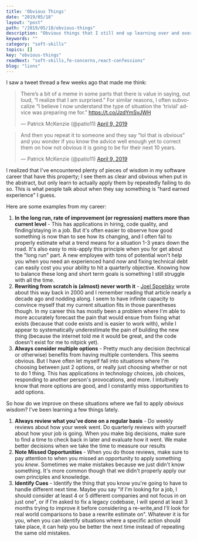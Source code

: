 ```yaml
---
title: 'Obvious Things'
date: "2019/05/18"
layout: "post"
path: "/2019/05/18/obvious-things"
description: "Obvious things that I still end up learning over and over again"
keywords: ""
category: "soft-skills"
topics: []
key: "obvious-things"
readNext: "soft-skills,fe-concerns,react-confessions"
blog: "lions"
---
```


I saw a tweet thread a few weeks ago that made me think:

<blockquote class="twitter-tweet"><p lang="en" dir="ltr">There’s a bit of a meme in some parts that there is value in saying, out loud, “I realize that I am surprised.” For similar reasons, I often subvocalize “I believe I now understand the type of situation the ‘trivial’ advice was preparing me for.” <a href="https://t.co/JzdYmSvJWH">https://t.co/JzdYmSvJWH</a></p>&mdash; Patrick McKenzie (@patio11) <a href="https://twitter.com/patio11/status/1115751939210223616?ref_src=twsrc%5Etfw">April 9, 2019</a></blockquote>

<blockquote class="twitter-tweet"><p lang="en" dir="ltr">And then you repeat it to someone and they say “lol that is obvious” and you wonder if you know the advice well enough yet to correct them on how not obvious it is going to be for their next 10 years.</p>&mdash; Patrick McKenzie (@patio11) <a href="https://twitter.com/patio11/status/1115752453910061056?ref_src=twsrc%5Etfw">April 9, 2019</a></blockquote>

I realized that I've encountered plenty of pieces of wisdom in my software career that have this property; I see them as clear and obvious when put in the abstract, but only learn to actually apply them by repeatedly failing to do so.  This is what people talk about when they say something is "hard earned experience" I guess.

Here are some examples from my career:


1. **In the long run, rate of improvement (or regression) matters more than current level** - This has applications in hiring, code quality, and finding/staying in a job.  But it's often easier to observe how good something is now than to see how its changing, and I often fail to properly estimate what a trend means for a situation 1-3 years down the road.  It's also easy to mis-apply this principle when you for get about the "long run" part.  A new employee with tons of potential won't help you when you need an experienced hand *now* and fixing technical debt can easily cost you your ability to hit a quarterly objective.  Knowing how to balance these long and short term goals is something I still struggle with all the time.
2. **Rewriting from scratch is (almost) never worth it** - [Joel Spoelsky](https://www.joelonsoftware.com/2000/04/06/things-you-should-never-do-part-i/) wrote about this way back in 2000 and I remember reading that article nearly a decade ago and nodding along.  I seem to have infinite capacity to convince myself that my current situation fits in those parentheses though.  In my career this has mostly been a problem where I'm able to more accurately forecast the pain that would ensue from fixing what exists (because that code exists and is easier to work with), while I appear to systematically underestimate the pain of building the new thing (because the internet told me it would be great, and the code doesn't exist for me to nitpick yet).
3. **Always consider multiple options** - Pretty much any decision (technical or otherwise) benefits from having multiple contenders.  This seems obvious.  But I have often let myself fall into situations where I'm choosing between just 2 options, or really just choosing whether or not to do 1 thing.  This has applications in technology choices, job choices, responding to another person's provocations, and more.  I intuitively know that more options are good, and I constantly miss opportunities to add options.

So how do we improve on these situations where we fail to apply *obvious* wisdom?  I've been learning a few things lately.

1. **Always review what you've done on a regular basis** - Do weekly reviews about how your week went.  Do quarterly reviews with yourself about how your job is going.  When you make big decisions, make sure to find a time to check back in later and evaluate how it went.  We make better decisions when we take the time to measure our results
2. **Note Missed Opportunities** - When you do those reviews, make sure to pay attention to when you missed an opportunity to apply something you *knew*.  Sometimes we make mistakes because we just didn't know something.  It's more common though that we didn't properly apply our own principles and knowledge.
3. **Identify Cues** - Identify the thing that you know you're going to have to handle different next time.  Maybe you say "if I'm looking for a job, I should consider at least 4 or 5 different companies and not focus in on just one", or if I'm asked to fix a legacy codebase, I will spend at least 3 months trying to improve it before considering a re-write,and I'll look for real world comparisons to base a rewrite estimate on".  Whatever it is for you, when you can identify situations where a specific action should take place, it can help you be better the next time instead of repeating the same old mistakes.
